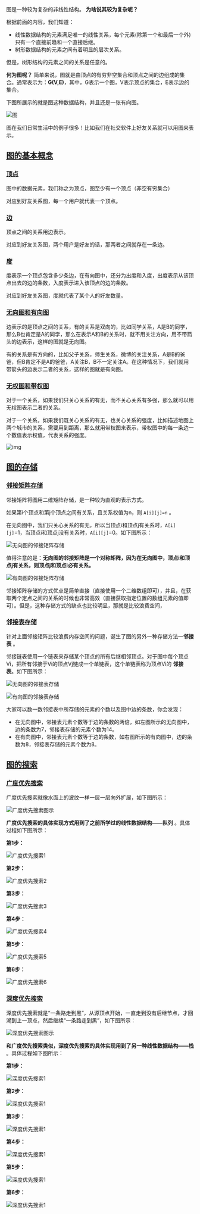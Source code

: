 图是一种较为复杂的非线性结构。 **为啥说其较为复杂呢？**

根据前面的内容，我们知道：

- 线性数据结构的元素满足唯一的线性关系，每个元素(除第一个和最后一个外)只有一个直接前趋和一个直接后继。
- 树形数据结构的元素之间有着明显的层次关系。

但是，树形结构的元素之间的关系是任意的。

**何为图呢？** 简单来说，图就是由顶点的有穷非空集合和顶点之间的边组成的集合。通常表示为：**G(V,E)**，其中，G表示一个图，V表示顶点的集合，E表示边的集合。

下图所展示的就是图这种数据结构，并且还是一张有向图。

![图](https://typoralim.oss-cn-beijing.aliyuncs.com/img/20210201173633.png)

图在我们日常生活中的例子很多！比如我们在社交软件上好友关系就可以用图来表示。

## [图的基本概念](https://snailclimb.gitee.io/javaguide/#/docs/dataStructures-algorithms/data-structure/图?id=图的基本概念)

### [顶点](https://snailclimb.gitee.io/javaguide/#/docs/dataStructures-algorithms/data-structure/图?id=顶点)

图中的数据元素，我们称之为顶点，图至少有一个顶点（非空有穷集合）

对应到好友关系图，每一个用户就代表一个顶点。

### [边](https://snailclimb.gitee.io/javaguide/#/docs/dataStructures-algorithms/data-structure/图?id=边)

顶点之间的关系用边表示。

对应到好友关系图，两个用户是好友的话，那两者之间就存在一条边。

### [度](https://snailclimb.gitee.io/javaguide/#/docs/dataStructures-algorithms/data-structure/图?id=度)

度表示一个顶点包含多少条边，在有向图中，还分为出度和入度，出度表示从该顶点出去的边的条数，入度表示进入该顶点的边的条数。

对应到好友关系图，度就代表了某个人的好友数量。

### [无向图和有向图](https://snailclimb.gitee.io/javaguide/#/docs/dataStructures-algorithms/data-structure/图?id=无向图和有向图)

边表示的是顶点之间的关系，有的关系是双向的，比如同学关系，A是B的同学，那么B也肯定是A的同学，那么在表示A和B的关系时，就不用关注方向，用不带箭头的边表示，这样的图就是无向图。

有的关系是有方向的，比如父子关系，师生关系，微博的关注关系，A是B的爸爸，但B肯定不是A的爸爸，A关注B，B不一定关注A。在这种情况下，我们就用带箭头的边表示二者的关系，这样的图就是有向图。

### [无权图和带权图](https://snailclimb.gitee.io/javaguide/#/docs/dataStructures-algorithms/data-structure/图?id=无权图和带权图)

对于一个关系，如果我们只关心关系的有无，而不关心关系有多强，那么就可以用无权图表示二者的关系。

对于一个关系，如果我们既关心关系的有无，也关心关系的强度，比如描述地图上两个城市的关系，需要用到距离，那么就用带权图来表示，带权图中的每一条边一个数值表示权值，代表关系的强度。

![img](https://typoralim.oss-cn-beijing.aliyuncs.com/img/20210201173640.png)

## [图的存储](https://snailclimb.gitee.io/javaguide/#/docs/dataStructures-algorithms/data-structure/图?id=图的存储)

### [邻接矩阵存储](https://snailclimb.gitee.io/javaguide/#/docs/dataStructures-algorithms/data-structure/图?id=邻接矩阵存储)

邻接矩阵将图用二维矩阵存储，是一种较为直观的表示方式。

如果第i个顶点和第j个顶点之间有关系，且关系权值为n，则 `A[i][j]=n` 。

在无向图中，我们只关心关系的有无，所以当顶点i和顶点j有关系时，`A[i][j]`=1，当顶点i和顶点j没有关系时，`A[i][j]`=0。如下图所示：

![无向图的邻接矩阵存储](https://typoralim.oss-cn-beijing.aliyuncs.com/img/20210201173645.png)

值得注意的是：**无向图的邻接矩阵是一个对称矩阵，因为在无向图中，顶点i和顶点j有关系，则顶点j和顶点i必有关系。**

![有向图的邻接矩阵存储](https://typoralim.oss-cn-beijing.aliyuncs.com/img/20210201173654.png)

邻接矩阵存储的方式优点是简单直接（直接使用一个二维数组即可），并且，在获取两个定点之间的关系的时候也非常高效（直接获取指定位置的数组元素的值即可）。但是，这种存储方式的缺点也比较明显，那就是比较浪费空间，

### [邻接表存储](https://snailclimb.gitee.io/javaguide/#/docs/dataStructures-algorithms/data-structure/图?id=邻接表存储)

针对上面邻接矩阵比较浪费内存空间的问题，诞生了图的另外一种存储方法—**邻接表** 。

邻接链表使用一个链表来存储某个顶点的所有后继相邻顶点。对于图中每个顶点Vi，把所有邻接于Vi的顶点Vj链成一个单链表，这个单链表称为顶点Vi的 **邻接表**。如下图所示：

![无向图的邻接表存储](https://typoralim.oss-cn-beijing.aliyuncs.com/img/20210201173700.png)

![有向图的邻接表存储](https://typoralim.oss-cn-beijing.aliyuncs.com/img/20210201173703.png)

大家可以数一数邻接表中所存储的元素的个数以及图中边的条数，你会发现：

- 在无向图中，邻接表元素个数等于边的条数的两倍，如左图所示的无向图中，边的条数为7，邻接表存储的元素个数为14。
- 在有向图中，邻接表元素个数等于边的条数，如右图所示的有向图中，边的条数为8，邻接表存储的元素个数为8。

## [图的搜索](https://snailclimb.gitee.io/javaguide/#/docs/dataStructures-algorithms/data-structure/图?id=图的搜索)

### [广度优先搜索](https://snailclimb.gitee.io/javaguide/#/docs/dataStructures-algorithms/data-structure/图?id=广度优先搜索)

广度优先搜索就像水面上的波纹一样一层一层向外扩展，如下图所示：

![广度优先搜索图示](https://typoralim.oss-cn-beijing.aliyuncs.com/img/20210201173708.png)

**广度优先搜索的具体实现方式用到了之前所学过的线性数据结构——队列** 。具体过程如下图所示：

**第1步：**

![广度优先搜索1](https://typoralim.oss-cn-beijing.aliyuncs.com/img/20210201173711.png)

**第2步：**

![广度优先搜索2](https://typoralim.oss-cn-beijing.aliyuncs.com/img/20210201173713.png)

**第3步：**

![广度优先搜索3](https://typoralim.oss-cn-beijing.aliyuncs.com/img/20210201173718.png)

**第4步：**

![广度优先搜索4](https://typoralim.oss-cn-beijing.aliyuncs.com/img/20210201173724.png)

**第5步：**

![广度优先搜索5](https://typoralim.oss-cn-beijing.aliyuncs.com/img/20210201173728.png)

**第6步：**

![广度优先搜索6](https://typoralim.oss-cn-beijing.aliyuncs.com/img/20210201173731.png)

### [深度优先搜索](https://snailclimb.gitee.io/javaguide/#/docs/dataStructures-algorithms/data-structure/图?id=深度优先搜索)

深度优先搜索就是“一条路走到黑”，从源顶点开始，一直走到没有后继节点，才回溯到上一顶点，然后继续“一条路走到黑”，如下图所示：

![深度优先搜索图示](https://typoralim.oss-cn-beijing.aliyuncs.com/img/20210201173736.png)

**和广度优先搜索类似，深度优先搜索的具体实现用到了另一种线性数据结构——栈** 。具体过程如下图所示：

**第1步：**

![深度优先搜索1](https://typoralim.oss-cn-beijing.aliyuncs.com/img/20210201173741.png)

**第2步：**

![深度优先搜索1](https://typoralim.oss-cn-beijing.aliyuncs.com/img/20210201173746.png)

**第3步：**

![深度优先搜索1](https://typoralim.oss-cn-beijing.aliyuncs.com/img/20210201173749.png)

**第4步：**

![深度优先搜索1](https://typoralim.oss-cn-beijing.aliyuncs.com/img/20210201173753.png)

**第5步：**

![深度优先搜索1](https://typoralim.oss-cn-beijing.aliyuncs.com/img/20210201173756.png)

**第6步：**

![深度优先搜索1](https://typoralim.oss-cn-beijing.aliyuncs.com/img/20210201173759.png)